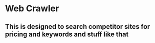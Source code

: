 # Web Crawler

## This is designed to search competitor sites for pricing and keywords and stuff like that
